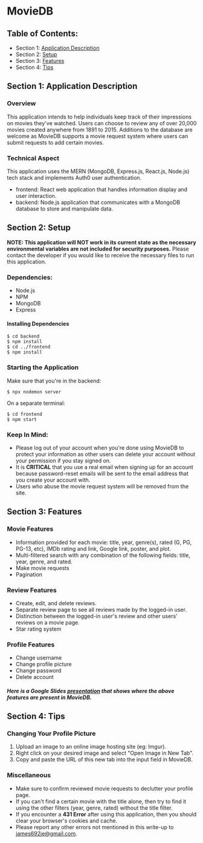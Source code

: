 # MovieDB 
## Table of Contents:
- Section 1: [Application Description](https://github.com/JamesZhang878/MovieDB-Release#section-1-application-description)
- Section 2: [Setup](https://github.com/JamesZhang878/MovieDB-Release#section-2-setup)
- Section 3: [Features](https://github.com/JamesZhang878/MovieDB-Release#section-3-features)
- Section 4: [Tips](https://github.com/JamesZhang878/MovieDB-Release#section-4-tips)

## Section 1: Application Description
### Overview
This application intends to help individuals keep track of their impressions on movies they've watched. Users can choose to review any of over 20,000 movies created anywhere from 1891 to 2015. Additions to the database are welcome as MovieDB supports a movie request system where users can submit requests to add certain movies. 
### Technical Aspect
This application uses the MERN (MongoDB, Express.js, React.js, Node.js) tech stack and implements Auth0 user authentication.
- frontend: React web application that handles information display and user interaction.
- backend: Node.js application that communicates with a MongoDB database to store and manipulate data.

## Section 2: Setup
**NOTE: This application will NOT work in its current state as the necessary environmental variables are not included for security purposes.** 
Please contact the developer if you would like to receive the necessary files to run this application.
### Dependencies:
- Node.js
- NPM
- MongoDB
- Express
#### Installing Dependencies
```
$ cd backend
$ npm install
$ cd ../frontend
$ npm install
```
### Starting the Application
Make sure that you're in the backend:
```
$ npx nodemon server
```
On a separate terminal:
```
$ cd frontend
$ npm start
```
### Keep In Mind:
- Please log out of your account when you're done using MovieDB to protect your information as other users can delete your account without your permission if you stay signed on.
- It is **CRITICAL** that you use a real email when signing up for an account because password-reset emails will be sent to the email address that you create your account with.
- Users who abuse the movie request system will be removed from the site.

## Section 3: Features
### Movie Features
- Information provided for each movie: title, year, genre(s), rated (G, PG, PG-13, etc), IMDb rating and link, Google link, poster, and plot.
- Multi-filtered search with any combination of the following fields: title, year, genre, and rated.
- Make movie requests
- Pagination
### Review Features
- Create, edit, and delete reviews.
- Separate review page to see all reviews made by the logged-in user.
- Distinction between the logged-in user's review and other users' reviews on a movie page.
- Star rating system
### Profile Features
- Change username
- Change profile picture
- Change password
- Delete account
##### Here is a Google Slides [presentation](https://docs.google.com/presentation/d/1cI9hRZVgDwW54wMCjPmqPA_4LU9EpvWhh3LNSuqhRWo/edit?usp=sharing) that shows where the above features are present in MovieDB.

## Section 4: Tips
### Changing Your Profile Picture
1. Upload an image to an online image hosting site (eg: Imgur).
2. Right click on your desired image and select "Open Image in New Tab".
3. Copy and paste the URL of this new tab into the input field in MovieDB.

### Miscellaneous
- Make sure to confirm reviewed movie requests to declutter your profile page.
- If you can't find a certain movie with the title alone, then try to find it using the other filters (year, genre, rated) without the title filter.
- If you encounter a **431 Error** after using this application, then you should clear your browser's cookies and cache.
- Please report any other errors not mentioned in this write-up to james692je@gmail.com.